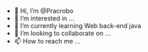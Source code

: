 - 👋 Hi, I’m @Pracrobo
- 👀 I’m interested in ...
- 🌱 I’m currently learning Web back-end java
- 💞️ I’m looking to collaborate on ...
- 📫 How to reach me ...

<!---
Pracrobo/Pracrobo is a ✨ special ✨ repository because its `README.md` (this file) appears on your GitHub profile.
You can click the Preview link to take a look at your changes.
--->

